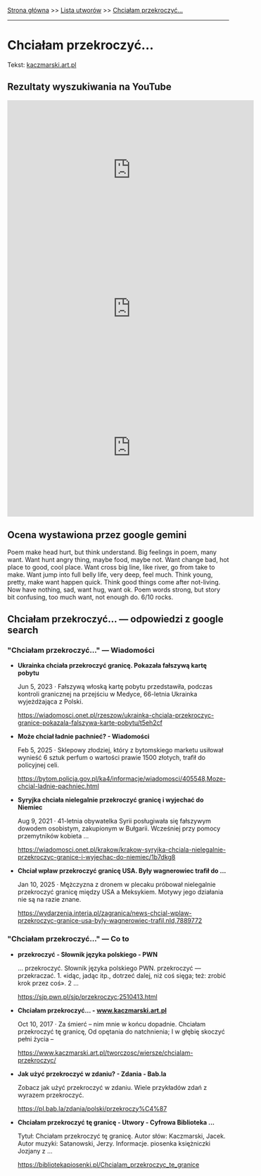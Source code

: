 [Strona główna](../index.md) >> [Lista utworów](../list.md) >> [Chciałam przekroczyć…](91.md)

---

# Chciałam przekroczyć…

Tekst: [kaczmarski.art.pl](https://www.kaczmarski.art.pl/tworczosc/wiersze/chcialam-przekroczyc/)

## Rezultaty wyszukiwania na YouTube

<iframe width="560" height="315" src="https://www.youtube.com/embed/Hk-mIAzUEQs?si=IdontcarewhotheIRSsendsImnotpayingtaxes" title="YouTube video player" frameborder="0" allow="accelerometer; autoplay; clipboard-write; encrypted-media; gyroscope; picture-in-picture; web-share" referrerpolicy="strict-origin-when-cross-origin" allowfullscreen></iframe>

<iframe width="560" height="315" src="https://www.youtube.com/embed/7rPHgnzV7xQ?si=IdontcarewhotheIRSsendsImnotpayingtaxes" title="YouTube video player" frameborder="0" allow="accelerometer; autoplay; clipboard-write; encrypted-media; gyroscope; picture-in-picture; web-share" referrerpolicy="strict-origin-when-cross-origin" allowfullscreen></iframe>

<iframe width="560" height="315" src="https://www.youtube.com/embed/3_PaRYzdRj0?si=IdontcarewhotheIRSsendsImnotpayingtaxes" title="YouTube video player" frameborder="0" allow="accelerometer; autoplay; clipboard-write; encrypted-media; gyroscope; picture-in-picture; web-share" referrerpolicy="strict-origin-when-cross-origin" allowfullscreen></iframe>

## Ocena wystawiona przez google gemini

Poem make head hurt, but think understand. Big feelings in poem, many want. Want hunt angry thing, maybe food, maybe not. Want change bad, hot place to good, cool place. Want cross big line, like river, go from take to make. Want jump into full belly life, very deep, feel much. Think young, pretty, make want happen quick. Think good things come after not-living. Now have nothing, sad, want hug, want ok. Poem words strong, but story bit confusing, too much want, not enough do. 6/10 rocks.


## Chciałam przekroczyć… — odpowiedzi z google search

### "Chciałam przekroczyć…" — Wiadomości

- **Ukrainka chciała przekroczyć granicę. Pokazała fałszywą kartę pobytu**

    Jun 5, 2023  ·  Fałszywą włoską kartę pobytu przedstawiła, podczas kontroli granicznej na przejściu w Medyce, 66-letnia Ukrainka wyjeżdżająca z Polski. 

   <https://wiadomosci.onet.pl/rzeszow/ukrainka-chciala-przekroczyc-granice-pokazala-falszywa-karte-pobytu/t5eh2cf>
- **Może chciał ładnie pachnieć? - Wiadomości**

    Feb 5, 2025  ·  Sklepowy złodziej, który z bytomskiego marketu usiłował wynieść 6 sztuk perfum o wartości prawie 1500 złotych, trafił do policyjnej celi. 

   <https://bytom.policja.gov.pl/ka4/informacje/wiadomosci/405548,Moze-chcial-ladnie-pachniec.html>
- **Syryjka chciała nielegalnie przekroczyć granicę i wyjechać do Niemiec**

    Aug 9, 2021  ·  41-letnia obywatelka Syrii posługiwała się fałszywym dowodem osobistym, zakupionym w Bułgarii. Wcześniej przy pomocy przemytników kobieta ... 

   <https://wiadomosci.onet.pl/krakow/krakow-syryjka-chciala-nielegalnie-przekroczyc-granice-i-wyjechac-do-niemiec/1b7dkg8>
- **Chciał wpław przekroczyć granicę USA. Były wagnerowiec trafił do ...**

    Jan 10, 2025  ·  Mężczyzna z dronem w plecaku próbował nielegalnie przekroczyć granicę między USA a Meksykiem. Motywy jego działania nie są na razie znane. 

   <https://wydarzenia.interia.pl/zagranica/news-chcial-wplaw-przekroczyc-granice-usa-byly-wagnerowiec-trafil,nId,7889772>

### "Chciałam przekroczyć…" — Co to

- **przekroczyć - Słownik języka polskiego - PWN**

    ... przekroczyć. Słownik języka polskiego PWN. przekroczyć — przekraczać. 1. «idąc, jadąc itp., dotrzeć dalej, niż coś sięga; też: zrobić krok przez coś». 2 ... 

   <https://sjp.pwn.pl/sjp/przekroczyc;2510413.html>
- **Chciałam przekroczyć… - www.kaczmarski.art.pl**

    Oct 10, 2017  ·  Za śmierć – nim mnie w końcu dopadnie. Chciałam przekroczyć tę granicę, Od opętania do natchnienia; I w głębię skoczyć pełni życia – 

   <https://www.kaczmarski.art.pl/tworczosc/wiersze/chcialam-przekroczyc/>
- **Jak użyć przekroczyć w zdaniu? - Zdania - Bab.la**

    Zobacz jak użyć przekroczyć w zdaniu. Wiele przykładów zdań z wyrazem przekroczyć. 

   <https://pl.bab.la/zdania/polski/przekroczy%C4%87>
- **Chciałam przekroczyć tę granicę - Utwory - Cyfrowa Biblioteka ...**

    Tytuł: Chciałam przekroczyć tę granicę. Autor słów: Kaczmarski, Jacek. Autor muzyki: Satanowski, Jerzy. Informacje. piosenka księżniczki Jozjany z ... 

   <https://bibliotekapiosenki.pl/Chcialam_przekroczyc_te_granice>

